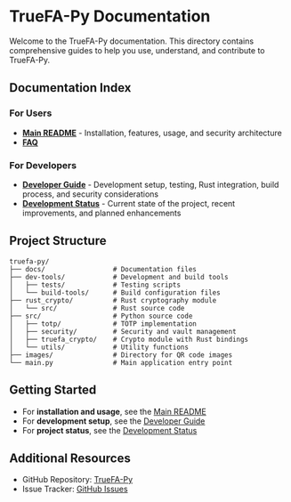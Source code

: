 # TrueFA-Py Documentation

Welcome to the TrueFA-Py documentation. This directory contains comprehensive guides to help you use, understand, and contribute to TrueFA-Py.

## Documentation Index

### For Users

- [**Main README**](../README.md) - Installation, features, usage, and security architecture
- [**FAQ**](docs/FAQ.md)


### For Developers

- [**Developer Guide**](DEVELOPER_GUIDE.md) - Development setup, testing, Rust integration, build process, and security considerations
- [**Development Status**](DEVELOPMENT_STATUS.md) - Current state of the project, recent improvements, and planned enhancements

## Project Structure

```
truefa-py/
├── docs/                 # Documentation files
├── dev-tools/            # Development and build tools
│   ├── tests/            # Testing scripts
│   └── build-tools/      # Build configuration files
├── rust_crypto/          # Rust cryptography module
│   └── src/              # Rust source code
├── src/                  # Python source code
│   ├── totp/             # TOTP implementation
│   ├── security/         # Security and vault management
│   ├── truefa_crypto/    # Crypto module with Rust bindings
│   └── utils/            # Utility functions
├── images/               # Directory for QR code images
└── main.py               # Main application entry point
```

## Getting Started

- For **installation and usage**, see the [Main README](../README.md)
- For **development setup**, see the [Developer Guide](DEVELOPER_GUIDE.md)
- For **project status**, see the [Development Status](DEVELOPMENT_STATUS.md)

## Additional Resources

- GitHub Repository: [TrueFA-Py](https://github.com/zainibeats/truefa-py)
- Issue Tracker: [GitHub Issues](https://github.com/zainibeats/truefa-py/issues)
